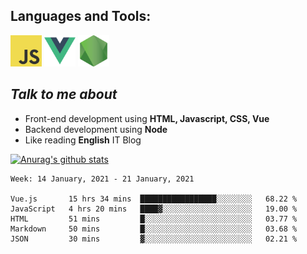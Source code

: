 ## **Languages and Tools:**      
<code><img height="50" src="https://raw.githubusercontent.com/github/explore/80688e429a7d4ef2fca1e82350fe8e3517d3494d/topics/javascript/javascript.png"></code>
<code><img height="50"  src="https://raw.githubusercontent.com/github/explore/80688e429a7d4ef2fca1e82350fe8e3517d3494d/topics/vue/vue.png"></code>
<code><img height="50"  src="https://raw.githubusercontent.com/github/explore/80688e429a7d4ef2fca1e82350fe8e3517d3494d/topics/nodejs/nodejs.png"></code>

## *Talk to me about*
- Front-end development using **HTML, Javascript, CSS, Vue**
- Backend development using **Node**
- Like reading **English** IT Blog    

[![Anurag's github stats](https://github-readme-stats.vercel.app/api?username=qdi5)](https://github.com/anuraghazra/github-readme-stats)    

<!--START_SECTION:waka-->
```text
Week: 14 January, 2021 - 21 January, 2021

Vue.js       15 hrs 34 mins  █████████████████░░░░░░░░   68.22 % 
JavaScript   4 hrs 20 mins   ████▓░░░░░░░░░░░░░░░░░░░░   19.00 % 
HTML         51 mins         █░░░░░░░░░░░░░░░░░░░░░░░░   03.77 % 
Markdown     50 mins         █░░░░░░░░░░░░░░░░░░░░░░░░   03.68 % 
JSON         30 mins         ▓░░░░░░░░░░░░░░░░░░░░░░░░   02.21 % 
```
<!--END_SECTION:waka-->
